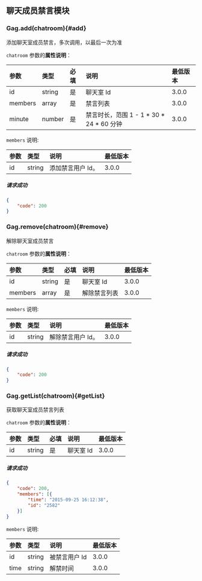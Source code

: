 ## 聊天成员禁言模块

### Gag.add(chatroom){#add}

添加聊天室成员禁言，多次调用，以最后一次为准

`chatroom` 参数的**属性说明**：

| 参数   	 |	类型		| 必填	| 说明 							|最低版本		|
| :----------|:--------	|:-----	|:------------------------------|:-------- |
|	id		 |	string	|	是 	| 聊天室 Id						| 3.0.0 |
|	members  |	array	|	是 	| 禁言列表						| 3.0.0 |
|	minute 	 |	number	|	是 	| 禁言时长，范围 1 - 1 \* 30 \* 24 \* 60 分钟| 3.0.0 |

`members` 说明:

| 参数   	 |	类型		| 说明 							|最低版本		|
| :----------|:--------	|:------------------------------|:-------- |
|	id 		 |	string	| 添加禁言用户 Id。					| 3.0.0 |

##### 请求成功

```json
{
    "code": 200
}
```

### Gag.remove(chatroom){#remove}

解除聊天室成员禁言

`chatroom` 参数的**属性说明**：

| 参数   	 |	类型		| 必填	| 说明 							|最低版本		|
| :----------|:--------	|:-----	|:------------------------------|:-------- |
|	id		 |	string	|	是 	| 聊天室 Id						| 3.0.0 |
|	members  |	array	|	是 	| 解除禁言列表					| 3.0.0 |

`members` 说明:

| 参数   	 |	类型		| 说明 							|最低版本		|
| :----------|:--------	|:------------------------------|:-------- |
|	id 		 |	string	| 解除禁言用户 Id。					| 3.0.0 |

##### 请求成功

```json
{
    "code": 200
}
```
### Gag.getList(chatroom){#getList}

获取聊天室成员禁言列表

`chatroom` 参数的**属性说明**：

| 参数   	 |	类型		| 必填	| 说明 							|最低版本		|
| :----------|:--------	|:-----	|:------------------------------|:-------- |
|	id		 |	string	|	是 	| 聊天室 Id						| 3.0.0 |

##### 请求成功

```json
{
	"code": 200,
	"members": [{
		"time": "2015-09-25 16:12:38",
		"id": "2582"
	}]
}
```

`members` 说明:

| 参数   	 |	类型		| 说明 							|最低版本		|
| :----------|:--------	|:------------------------------|:-------- |
|	id 		 |	string	| 被禁言用户 Id				| 3.0.0|
|	time	 |	string	| 解禁时间						| 3.0.0 |
